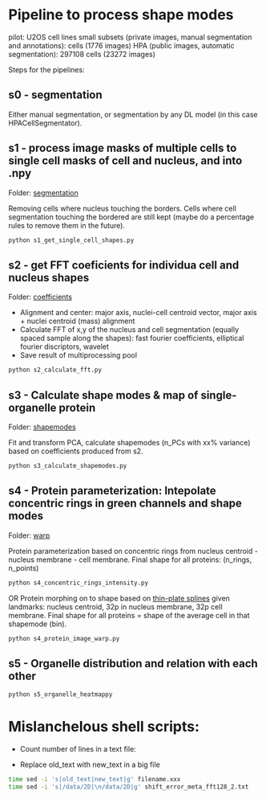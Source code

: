 # Pipeline to process shape modes

pilot: U2OS cell lines
small subsets (private images, manual segmentation and annotations): cells (1776 images)
HPA (public images, automatic segmentation): 297108 cells (23272 images)

Steps for the pipelines:
## s0 - segmentation
Either manual segmentation, or segmentation by any DL model (in this case HPACellSegmentator).

## s1 - process image masks of multiple cells to single cell masks of cell and nucleus, and into .npy

Folder: [segmentation](https://github.com/trangle1302/2D_shapespace/tree/master/segmentation) 

Removing cells where nucleus touching the borders. Cells where cell segmentation touching the bordered are still kept (maybe do a percentage rules to remove them in the future).
```sh
python s1_get_single_cell_shapes.py
```

## s2 - get FFT coeficients for individua cell and nucleus shapes

Folder: [coefficients](https://github.com/trangle1302/2D_shapespace/tree/master/coefficients) 

- Alignment and center: major axis, nuclei-cell centroid vector, major axis + nuclei centroid (mass) alignment
- Calculate FFT of x,y of the nucleus and cell segmentation (equally spaced sample along the shapes): fast fourier coefficients, elliptical fourier discriptors, wavelet
- Save result of multiprocessing pool

```sh
python s2_calculate_fft.py
```

## s3 - Calculate shape modes & map of single-organelle protein

Folder: [shapemodes](https://github.com/trangle1302/2D_shapespace/tree/master/shapemodes) 

Fit and transform PCA, calculate shapemodes (n_PCs with xx% variance) based on coefficients produced from s2.
```sh
python s3_calculate_shapemodes.py
```

## s4 - Protein parameterization: Intepolate concentric rings in green channels and shape modes

Folder: [warp](https://github.com/trangle1302/2D_shapespace/tree/master/warp) 

Protein parameterization based on concentric rings from nucleus centroid - nucleus membrane - cell membrane. Final shape for all proteins: (n_rings, n_points)
```sh
python s4_concentric_rings_intensity.py
```
OR
Protein morphing on to shape based on [thin-plate splines](https://ieeexplore.ieee.org/stamp/stamp.jsp?tp=&arnumber=24792) given landmarks: nucleus centroid, 32p in nucleus membrane, 32p cell membrane. Final shape for all proteins = shape of the average cell in that shapemode (bin).
```sh
python s4_protein_image_warp.py
```

## s5 - Organelle distribution and relation with each other

```sh
python s5_organelle_heatmappy
```


# Mislanchelous shell scripts:
- Count number of lines in a text file:

- Replace old_text with new_text in a big file 
```sh
time sed -i 's|old_text|new_text|g' filename.xxx
time sed -i 's|/data/2D|\n/data/2D|g' shift_error_meta_fft128_2.txt
```
